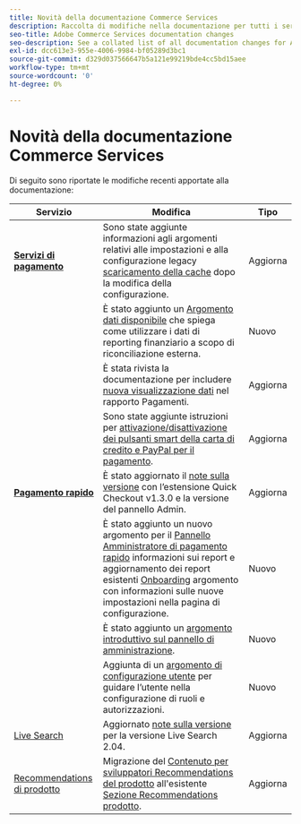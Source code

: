 ```yaml
---
title: Novità della documentazione Commerce Services
description: Raccolta di modifiche nella documentazione per tutti i servizi Commerce
seo-title: Adobe Commerce Services documentation changes
seo-description: See a collated list of all documentation changes for Adobe Commerce Services and integration services.
exl-id: dcc613e3-955e-4006-9984-bf05289d3bc1
source-git-commit: d329d037566647b5a121e99219bde4cc5bd15aee
workflow-type: tm+mt
source-wordcount: '0'
ht-degree: 0%

---
```


# Novità della documentazione Commerce Services

Di seguito sono riportate le modifiche recenti apportate alla documentazione:

| Servizio | Modifica | Tipo |
|  ---  |  ---  |  ---  |
| [**Servizi di pagamento**](https://experienceleague.adobe.com/docs/commerce-merchant-services/payment-services/guide-overview.html) | Sono state aggiunte informazioni agli argomenti relativi alle impostazioni e alla configurazione legacy [scaricamento della cache](https://experienceleague.adobe.com/docs/commerce-merchant-services/payment-services/configure/settings.html#flush-the-cache) dopo la modifica della configurazione.<!--PAY-3750 --> | Aggiorna |
|  | È stato aggiunto un [Argomento dati disponibile](https://experienceleague.adobe.com/docs/commerce-merchant-services/payment-services/reporting/data.html) che spiega come utilizzare i dati di reporting finanziario a scopo di riconciliazione esterna. | Nuovo |
|  | È stata rivista la documentazione per includere [nuova visualizzazione dati](https://experienceleague.adobe.com/docs/commerce-merchant-services/payment-services/reporting/payouts.html#payouts-data-visualization-view) nel rapporto Pagamenti. | Aggiorna |
|  | Sono state aggiunte istruzioni per [attivazione/disattivazione dei pulsanti smart della carta di credito e PayPal per il pagamento](https://experienceleague.adobe.com/docs/commerce-merchant-services/payment-services/configure/settings.html#configure-payment-options). | Aggiorna |
| [**Pagamento rapido**](https://experienceleague.adobe.com/docs/commerce-merchant-services/quick-checkout/overview.html) | È stato aggiornato il [note sulla versione](https://experienceleague.adobe.com/docs/commerce-merchant-services/quick-checkout/release-notes.html) con l’estensione Quick Checkout v1.3.0 e la versione del pannello Admin.<!-- BOLT-293 --> | Aggiorna |
|  | È stato aggiunto un nuovo argomento per il [Pannello Amministratore di pagamento rapido](https://experienceleague.adobe.com/docs/commerce-merchant-services/quick-checkout/getting-started/quick-checkout-admin-panel/admin-panel.html) informazioni sui report e aggiornamento dei report esistenti [Onboarding](https://experienceleague.adobe.com/docs/commerce-merchant-services/quick-checkout/getting-started/onboarding.html?lang=en) argomento con informazioni sulle nuove impostazioni nella pagina di configurazione.<!-- BOLT-459 --> | Nuovo |
|  | È stato aggiunto un [argomento introduttivo sul pannello di amministrazione](https://experienceleague.adobe.com/docs/commerce-merchant-services/quick-checkout/getting-started/quick-checkout-admin-panel/admin-panel.html). | Nuovo |
|  | Aggiunta di un [argomento di configurazione utente](https://experienceleague.adobe.com/docs/commerce-merchant-services/quick-checkout/getting-started/quick-checkout-admin-panel/user-roles-setup.html) per guidare l’utente nella configurazione di ruoli e autorizzazioni. | Nuovo |
| [Live Search](https://experienceleague.adobe.com/docs/commerce-merchant-services/live-search/guide-overview.html) | Aggiornato [note sulla versione](https://experienceleague.adobe.com/docs/commerce-merchant-services/live-search/release-notes.html) per la versione Live Search 2.04. | Aggiorna |
| [Recommendations di prodotto](https://experienceleague.adobe.com/docs/commerce-merchant-services/product-recommendations/guide-overview.html) | Migrazione del [Contenuto per sviluppatori Recommendations del prodotto](https://devdocs.magento.com/recommendations/product-recs.html) all&#39;esistente [Sezione Recommendations prodotto](https://experienceleague.adobe.com/docs/commerce-merchant-services/product-recommendations/admin/create.html). <!-- COMDOX-227 --> | Aggiorna |

